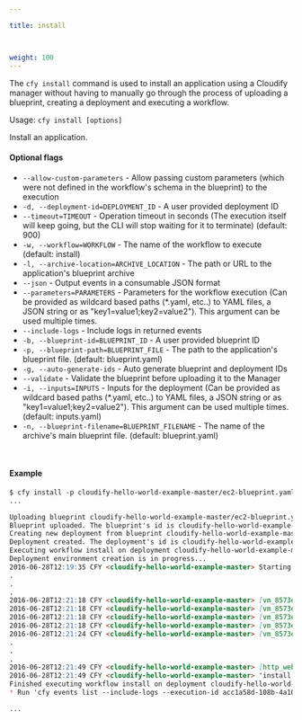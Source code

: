 ```yaml
---

title: install



weight: 100
---
```


The `cfy install` command is used to install an application using a Cloudify manager without having to manually go through the process of uploading a blueprint, creating a deployment and executing a workflow.


Usage: `cfy install [options]`

Install an application.

#### Optional flags

*  `--allow-custom-parameters` -
                        Allow passing custom parameters (which were not
                        defined in the workflow's schema in the blueprint) to
                        the execution
*  `-d, --deployment-id=DEPLOYMENT_ID` -
                        A user provided deployment ID
*  `--timeout=TIMEOUT` -     Operation timeout in seconds (The execution itself
                        will keep going, but the CLI will stop waiting for it
                        to terminate) (default: 900)
*  `-w, --workflow=WORKFLOW` -
                        The name of the workflow to execute (default: install)
*  `-l, --archive-location=ARCHIVE_LOCATION` -
                        The path or URL to the application's blueprint archive
*  `--json` -                Output events in a consumable JSON format
*  `--parameters=PARAMETERS` -
                        Parameters for the workflow execution (Can be provided
                        as wildcard based paths (*.yaml, etc..) to YAML files,
                        a JSON string or as "key1=value1;key2=value2"). This
                        argument can be used multiple times.
*  `--include-logs` -        Include logs in returned events
*  `-b, --blueprint-id=BLUEPRINT_ID` -
                        A user provided blueprint ID
*  `-p, --blueprint-path=BLUEPRINT_FILE` -
                        The path to the application's blueprint file.
                        (default: blueprint.yaml)
*  `-g, --auto-generate-ids` -
                        Auto generate blueprint and deployment IDs
*  `--validate` -            Validate the blueprint before uploading it to the
                        Manager
*  `-i, --inputs=INPUTS` -
                        Inputs for the deployment (Can be provided as wildcard
                        based paths (*.yaml, etc..) to YAML files, a JSON
                        string or as "key1=value1;key2=value2"). This argument
                        can be used multiple times. (default: inputs.yaml)
*  `-n, --blueprint-filename=BLUEPRINT_FILENAME` -
                        The name of the archive's main blueprint file.
                        (default: blueprint.yaml)

&nbsp;
#### Example

```markdown
$ cfy install -p cloudify-hello-world-example-master/ec2-blueprint.yaml
...

Uploading blueprint cloudify-hello-world-example-master/ec2-blueprint.yaml...
Blueprint uploaded. The blueprint's id is cloudify-hello-world-example-master
Creating new deployment from blueprint cloudify-hello-world-example-master...
Deployment created. The deployment's id is cloudify-hello-world-example-master
Executing workflow install on deployment cloudify-hello-world-example-master [timeout=900 seconds]
Deployment environment creation is in progress...
2016-06-28T12:19:35 CFY <cloudify-hello-world-example-master> Starting 'create_deployment_environment' workflow execution
.
.
.
2016-06-28T12:21:18 CFY <cloudify-hello-world-example-master> [vm_8573e] Configuring Agent
2016-06-28T12:21:18 CFY <cloudify-hello-world-example-master> [vm_8573e.configure] Sending task 'cloudify_agent.installer.operations.configure'
2016-06-28T12:21:18 CFY <cloudify-hello-world-example-master> [vm_8573e.configure] Task started 'cloudify_agent.installer.operations.configure'
2016-06-28T12:21:18 CFY <cloudify-hello-world-example-master> [vm_8573e.configure] Task started 'cloudify_agent.installer.operations.configure'
2016-06-28T12:21:24 CFY <cloudify-hello-world-example-master> [vm_8573e.configure] Task succeeded 'cloudify_agent.installer.operations.configure
.
.
.
2016-06-28T12:21:49 CFY <cloudify-hello-world-example-master> [http_web_server_d776e.start] Task succeeded 'script_runner.tasks.run'
2016-06-28T12:21:49 CFY <cloudify-hello-world-example-master> 'install' workflow execution succeeded
Finished executing workflow install on deployment cloudify-hello-world-example-master
* Run 'cfy events list --include-logs --execution-id acc1a58d-108b-4a10-84c5-abbabfa5cd2f' to retrieve the execution's events/logs

...
```